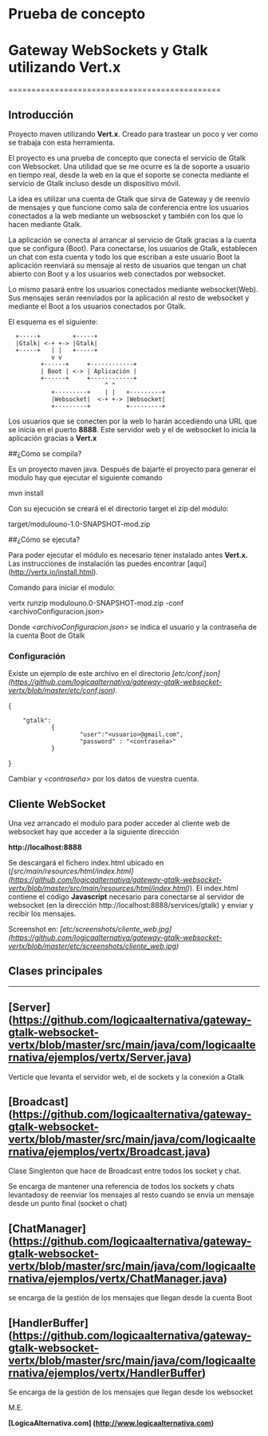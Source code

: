 ﻿# Prueba de concepto

# Gateway WebSockets y Gtalk utilizando Vert.x
==============================================

## Introducción
Proyecto maven utilizando **Vert.x**. Creado para trastear un poco y ver 
como se trabaja con esta herramienta.

El proyecto es una prueba de concepto que conecta el servicio de Gtalk 
con Websocket. Una utilidad que se me ocurre es la de soporte a usuario 
en tiempo real, desde la web en la que el soporte se conecta mediante 
el servicio de Gtalk incluso desde un dispositivo móvil.

La idea es utilizar una cuenta de Gtalk que sirva de Gateway y de 
reenvío de mensajes y que funcione como sala de conferencia entre los 
usuarios conectados a la web mediante un websoscket y también con los 
que lo hacen mediante Gtalk.

La aplicación se conecta al arrancar al servicio de Gtalk gracias a la 
cuenta que se configura (Boot). Para conectarse, los usuarios de Gtalk, 
establecen  un chat con esta cuenta y todo los que escriban a este 
usuario Boot la aplicación reenviará su mensaje al resto de usuarios 
que tengan un chat abierto con Boot y a los usuarios web conectados por 
websocket. 

Lo mismo pasará entre los usuarios conectados mediante websocket(Web). 
Sus mensajes serán reenviados por la aplicación  al resto de websocket 
y mediante el Boot a los usuarios conectados por Gtalk.

El esquema es el siguiente:

```
  +·····+         +·····+
  |Gtalk| <-+ +-> |Gtalk|
  +·····+   | |   +·····+
            v v
         +······+     +············+    
         | Boot | <-> | Aplicación |
         +······+     +············+    
                           ^ ^
            +·········+    | |   +·········+
            |Websocket|  <-+ +-> |Websocket| 
            +·········+          +·········+             
```
Los usuarios que se conecten por la web lo harán accediendo una URL que 
se inicia en el puerto **8888**. Este servidor web y el de websocket lo 
inicia la aplicación gracias a **Vert.x**

##¿Cómo se compila?

Es un proyecto maven java. Después de bajarte el proyecto para generar 
el modulo hay que ejecutar el siguiente comando

 mvn install

Con su ejecución se creará el el directorio target el zip del módulo:

 target/modulouno-1.0-SNAPSHOT-mod.zip

##¿Cómo se ejecuta?

Para poder ejecutar el módulo es necesario tener instalado antes 
**Vert.x.** Las instrucciones de instalación las puedes encontrar 
[aquí] (http://vertx.io/install.html).

Comando para iniciar el modulo:

 vertx runzip modulouno.0-SNAPSHOT-mod.zip -conf <archivoConfiguracion.json>

Donde *<archivoConfiguracion.json>* se indica el usuario y la 
contraseña de la cuenta Boot de Gtalk

### Configuración
Existe un ejemplo de este archivo en el directorio *[etc/conf.json] 
(https://github.com/logicaalternativa/gateway-gtalk-websocket-vertx/blob/master/etc/conf.json)*. 

{

        "gtalk": 
                {
                        "user":"<usuario>@gmail.com",
                        "password" : "<contraseña>" 
                }

}

Cambiar *<usuario>* y *<contraseña>* por los datos de vuestra cuenta.

## Cliente WebSocket

Una vez arrancado el modulo para poder acceder al cliente web de 
websocket hay que acceder a la siguiente dirección

 **http://localhost:8888**

Se descargará el fichero index.html ubicado 
en (*[src/main/resources/html/index.html] (https://github.com/logicaalternativa/gateway-gtalk-websocket-vertx/blob/master/src/main/resources/html/index.html)*). El index.html contiene el 
código **Javascript** necesario para conectarse al servidor de 
websocket (en la dirección http://localhost:8888/services/gtalk) y 
enviar y recibir los mensajes.

Screenshot en: *[etc/screenshots/cliente_web.jpg] (https://github.com/logicaalternativa/gateway-gtalk-websocket-vertx/blob/master/etc/screenshots/cliente_web.jpg)*

## Clases principales
---------------------

## [Server] (https://github.com/logicaalternativa/gateway-gtalk-websocket-vertx/blob/master/src/main/java/com/logicaalternativa/ejemplos/vertx/Server.java)
Verticle que levanta el servidor web, el de sockets y la conexión a 
Gtalk

## [Broadcast] (https://github.com/logicaalternativa/gateway-gtalk-websocket-vertx/blob/master/src/main/java/com/logicaalternativa/ejemplos/vertx/Broadcast.java)
Clase Singlenton que hace de Broadcast entre todos los socket y chat.

Se encarga de mantener una referencia de todos los sockets y chats 
levantadosy de reenviar los mensajes al resto cuando se envía un 
mensaje desde un punto final (socket o chat)

## [ChatManager] (https://github.com/logicaalternativa/gateway-gtalk-websocket-vertx/blob/master/src/main/java/com/logicaalternativa/ejemplos/vertx/ChatManager.java)
se encarga de la gestión de los mensajes que llegan desde la cuenta Boot

## [HandlerBuffer] (https://github.com/logicaalternativa/gateway-gtalk-websocket-vertx/blob/master/src/main/java/com/logicaalternativa/ejemplos/vertx/HandlerBuffer)
Se encarga de la gestión de los mensajes que llegan desde los websocket


M.E.

**[LogicaAlternativa.com] (http://www.logicaalternativa.com)**

